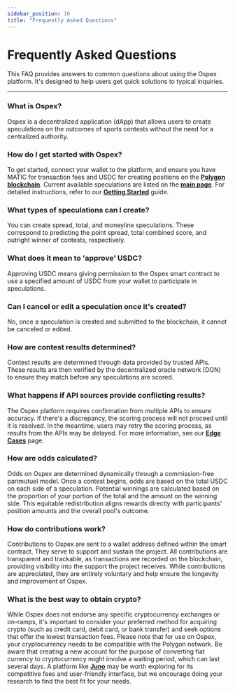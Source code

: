 ```yaml
---
sidebar_position: 10
title: "Frequently Asked Questions"
---
```


# Frequently Asked Questions

This FAQ provides answers to common questions about using the Ospex platform. It's designed to help users get quick solutions to typical inquiries.

---

### What is Ospex?

Ospex is a decentralized application (dApp) that allows users to create speculations on the outcomes of sports contests without the need for a centralized authority.

### How do I get started with Ospex?

To get started, connect your wallet to the platform, and ensure you have MATIC for transaction fees and USDC for creating positions on the [**Polygon blockchain**](https://polygon.technology/). Current available speculations are listed on the [**main page**](https://ospex.org). For detailed instructions, refer to our [**Getting Started**](/docs/getting-started) guide.

### What types of speculations can I create?

You can create spread, total, and moneyline speculations. These correspond to predicting the point spread, total combined score, and outright winner of contests, respectively.

### What does it mean to 'approve' USDC?

Approving USDC means giving permission to the Ospex smart contract to use a specified amount of USDC from your wallet to participate in speculations.

### Can I cancel or edit a speculation once it's created?

No, once a speculation is created and submitted to the blockchain, it cannot be canceled or edited.

### How are contest results determined?

Contest results are determined through data provided by trusted APIs. These results are then verified by the decentralized oracle network (DON) to ensure they match before any speculations are scored.

### What happens if API sources provide conflicting results?

The Ospex platform requires confirmation from multiple APIs to ensure accuracy. If there's a discrepancy, the scoring process will not proceed until it is resolved. In the meantime, users may retry the scoring process, as results from the APIs may be delayed. For more information, see our [**Edge Cases**](/docs/edge-cases) page.

### How are odds calculated?

Odds on Ospex are determined dynamically through a commission-free parimutuel model. Once a contest begins, odds are based on the total USDC on each side of a speculation. Potential winnings are calculated based on the proportion of your portion of the total and the amount on the winning side. This equitable redistribution aligns rewards directly with participants' position amounts and the overall pool's outcome.

### How do contributions work?

Contributions to Ospex are sent to a wallet address defined within the smart contract. They serve to support and sustain the project. All contributions are transparent and trackable, as transactions are recorded on the blockchain, providing visibility into the support the project receives. While contributions are appreciated, they are entirely voluntary and help ensure the longevity and improvement of Ospex.

### What is the best way to obtain crypto?

While Ospex does not endorse any specific cryptocurrency exchanges or on-ramps, it's important to consider your preferred method for acquiring crypto (such as credit card, debit card, or bank transfer) and seek options that offer the lowest transaction fees. Please note that for use on Ospex, your cryptocurrency needs to be compatible with the Polygon network. Be aware that creating a new account for the purpose of converting fiat currency to cryptocurrency might involve a waiting period, which can last several days. A platform like [**Juno**](https://juno.finance/) may be worth exploring for its competitive fees and user-friendly interface, but we encourage doing your research to find the best fit for your needs.